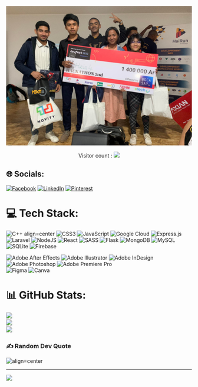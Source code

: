 <!-- <h1 align=center><a href="https://git.io/typing-svg"><img src="https://readme-typing-svg.herokuapp.com?font=Fira+Code&weight=200&size=30&duration=5001&pause=1000&color=8abeb7&width=435&lines=Welcome+<3" alt="Typing SVG" /></a></h1>  -->
<img src="hack.jpg" />
<p align="center"> 
  Visitor count :
  <img src="https://profile-counter.glitch.me/JohanaMisaela/count.svg" />
</p>

## 🌐 Socials:
[![Facebook](https://img.shields.io/badge/Facebook-%231877F2.svg?logo=Facebook&logoColor=white)](https://facebook.com/https://github.com/JohanaMisaela) 
[![LinkedIn](https://img.shields.io/badge/LinkedIn-%230077B5.svg?logo=linkedin&logoColor=white)](https://linkedin.com/in/https://www.linkedin.com/in/johanna-misaela-bb0485228/) 
[![Pinterest](https://img.shields.io/badge/Pinterest-%23E60023.svg?logo=Pinterest&logoColor=white)](https://pinterest.com/https://www.pinterest.fr/JohannaMisaela/) 

# 💻 Tech Stack:

![C++ align=center](https://img.shields.io/badge/c++-%2300599C.svg?style=flat&logo=c%2B%2B&logoColor=white) 
![CSS3](https://img.shields.io/badge/css3-%231572B6.svg?style=flat&logo=css3&logoColor=white)
![JavaScript](https://img.shields.io/badge/javascript-%23323330.svg?style=flat&logo=javascript&logoColor=%23F7DF1E) 
![Google Cloud](https://img.shields.io/badge/Google%20Cloud-%234285F4.svg?style=flat&logo=google-cloud&logoColor=white) 
![Express.js](https://img.shields.io/badge/express.js-%23404d59.svg?style=flat&logo=express&logoColor=%2361DAFB) 
![Laravel](https://img.shields.io/badge/laravel-%23FF2D20.svg?style=flat&logo=laravel&logoColor=white) 
![NodeJS](https://img.shields.io/badge/node.js-6DA55F?style=flat&logo=node.js&logoColor=white) 
![React](https://img.shields.io/badge/react-%2320232a.svg?style=flat&logo=react&logoColor=%2361DAFB)
![SASS](https://img.shields.io/badge/SASS-hotpink.svg?style=flat&logo=SASS&logoColor=white) 
![Flask](https://img.shields.io/badge/flask-%23000.svg?style=flat&logo=flask&logoColor=white) 
![MongoDB](https://img.shields.io/badge/MongoDB-%234ea94b.svg?style=flat&logo=mongodb&logoColor=white) 
![MySQL](https://img.shields.io/badge/mysql-%2300f.svg?style=flat&logo=mysql&logoColor=white) 
![SQLite](https://img.shields.io/badge/sqlite-%2307405e.svg?style=flat&logo=sqlite&logoColor=white) 
![Firebase](https://img.shields.io/badge/firebase-%2307405e.svg?style=flat&logo=firebase&logoColor=white) 


![Adobe After Effects](https://img.shields.io/badge/Adobe%20After%20Effects-9999FF.svg?style=flat&logo=Adobe%20After%20Effects&logoColor=white) 
![Adobe Illustrator](https://img.shields.io/badge/adobeillustrator-%23FF9A00.svg?style=flat&logo=adobeillustrator&logoColor=white) 
![Adobe InDesign](https://img.shields.io/badge/Adobe%20InDesign-49021F?style=flat&logo=adobeindesign&logoColor=white) 
![Adobe Photoshop](https://img.shields.io/badge/adobephotoshop-%2331A8FF.svg?style=flat&logo=adobephotoshop&logoColor=white) 
![Adobe Premiere Pro](https://img.shields.io/badge/Adobe%20Premiere%20Pro-9999FF.svg?style=flat&logo=Adobe%20Premiere%20Pro&logoColor=white) 	
![Figma](https://img.shields.io/badge/figma-%23F24E1E.svg?style=flat&logo=figma&logoColor=white)
![Canva](https://img.shields.io/badge/Canva-%2300C4CC.svg?style=flat&logo=Canva&logoColor=white)
  

# 📊 GitHub Stats:
![](https://github-readme-stats.vercel.app/api?username=JohanaMisaela&theme=dracula&hide_border=true&include_all_commits=false&count_private=true)<br/>
![](https://github-readme-streak-stats.herokuapp.com/?user=JohanaMisaela&theme=dracula&hide_border=true)<br/>
![](https://github-readme-stats.vercel.app/api/top-langs/?username=JohanaMisaela&theme=dracula&hide_border=true&include_all_commits=false&count_private=true&layout=compact)

### ✍️ Random Dev Quote
![align=center](https://quotes-github-readme.vercel.app/api?type=horizontal&theme=light)



---
[![](https://visitcount.itsvg.in/api?id=JohanaMisaela&icon=0&color=0)](https://visitcount.itsvg.in)

<!-- Proudly created with GPRM ( https://gprm.itsvg.in ) -->
